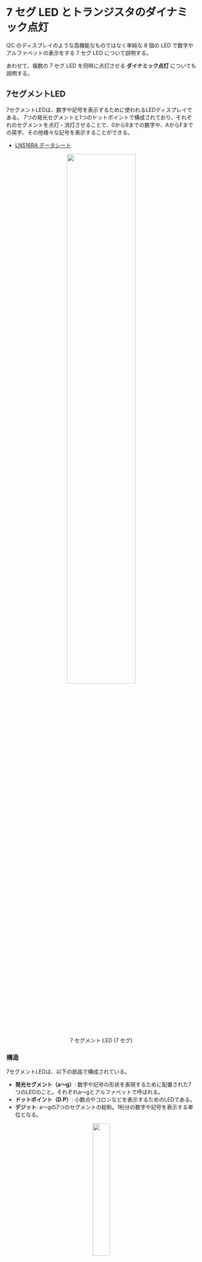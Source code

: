 # 7 セグ LED とトランジスタのダイナミック点灯

I2C のディスプレイのような高機能なものではなく単純な 8 個の LED で数字やアルファベットの表示をする 7 セグ LED について説明する。

あわせて、複数の 7 セグ LED を同時に点灯させる **ダイナミック点灯** についても説明する。

## 7セグメントLED

7セグメントLEDは、数字や記号を表示するために使われるLEDディスプレイである。
7つの発光セグメントと1つのドットポイントで構成されており、それぞれのセグメントを点灯・消灯させることで、0から9までの数字や、AからFまでの英字、その他様々な記号を表示することができる。

- [LN516RA データシート](https://wakamatsu.co.jp/waka/LN516RA.pdf)

<div style="text-align: center;">
  <img src="./images/image50.png" width="60%"><br/>
  7 セグメント LED (7 セグ)
</div>

### 構造

7セグメントLEDは、以下の部品で構成されている。

* **発光セグメント（a～g）**: 数字や記号の形状を表現するために配置された7つのLEDのこと。それぞれa～gとアルファベットで呼ばれる。
* **ドットポイント（D.P）**: 小数点やコロンなどを表示するためのLEDである。
* **デジット**: a～gの7つのセグメントの総称。1桁分の数字や記号を表示する単位となる。

<div style="text-align: center;">
  <img src="./images/image51.png" width="30%"><br/>
  7 セグ構造
</div>

### 表示方法

数字や記号を表示するには、それぞれのセグメントを適切な組み合わせで点灯させる。例えば、数字 "0" を表示するには、a、b、c、d、e、fの6つのセグメントを点灯させ、gセグメントは消灯させる。
各 LED ごとに電流制限抵抗は必要である。

### 種類

7セグメント LED には、アノードコモンとカソードコモンの2種類がある。

* **アノードコモン**: すべてのセグメントのアノードが共通接続されている。
* **カソードコモン**: すべてのセグメントのカソードが共通接続されている。

また、表示桁数や文字サイズ、色なども様々な種類がある。

<div style="text-align: center;">
  <img src="./images/image52.png" width="40%"><br/>
  <strong>これはアノードコモン、３番と８番はつながっている (どちらを使ってもよい)</strong>
</div>

## 質問

アノードコモンのとき、接続状態は下のようになる。このとき GPIO ピンから 1 を出力すると LED はどうなるか。

<div style="text-align: center;">
  <img src="./images/image54.png" width="60%"><br/>
  <strong>GPIO から 1 を出力すると？</strong>
</div>

**負論理 (L のとき「点灯」する) に注意する**

### 利点

7セグメントLEDには、以下のような利点がある。

* **視認性が高い**: 明るいLEDを使用しているため、視認性に優れる。
* **低価格**: 比較的安価な部品。
* **省電力**: 消費電力が低いため、省電力設計に適している。
* **小型**: 小型のパッケージで実装できるため、スペースを節約できる。
* **汎用性が高い**: 様々な用途に使用できる。

### 用途

7セグメントLEDは、以下のような様々な用途に使用されている。

* **家電製品**: 時計、エアコン、ラジオ、電子レンジなど
* **計測器**: 温度計、電圧計、周波数計など
* **工作物**: 電子工作、ロボット、マイコン制御など
* **その他**: 交通信号機、ゲーム機、パチンコ台など

## 回路

次のような回路を作成し、Arduino から 1 秒ごとに 0~F (16進数) まで表示するようにせよ。7 セグの a~g と dp には以下を使用する。

|7 セグ LED 1 | Arduino | 
|--------|--
 a       | D2
 b       | D3
 c       | D4
 d       | D5
 e       | D6
 f       | D7
 g       | D8
 dp      | D9

<div style="text-align: center;">
  <img src="./images/image59.png" width="70%"><br/>
  <strong>回路</strong>
</div>

## プログラム
### パワープレイ

```c++
void setup(){
  int i;
  for(i=2;i<10;i++){
    pinMode(i,OUTPUT);

  }
  for(i=2;i<10;i++){
    digitalWrite(i,1);
  }
}

int num = 0;

void loop(){
    switch(num){
    case 0:
        digitalWrite(2,0);
        digitalWrite(3,0);
        digitalWrite(4,0);
        digitalWrite(5,0);
        digitalWrite(6,0);
        digitalWrite(7,0);
        digitalWrite(8,1);
        digitalWrite(9,1);
        break;

    case 1:
        digitalWrite(2,1);
        digitalWrite(3,0);
        digitalWrite(4,0);
        digitalWrite(5,1);
        digitalWrite(6,1);
        digitalWrite(7,1);
        digitalWrite(8,1);
        digitalWrite(9,1);
        break;

    case 2:
        digitalWrite(2,0);
        digitalWrite(3,0);
        digitalWrite(4,1);
        digitalWrite(5,0);
        digitalWrite(6,0);
        digitalWrite(7,1);
        digitalWrite(8,0);
        digitalWrite(9,1);
        break;

    case 3:
        digitalWrite(2,0);
        digitalWrite(3,0);
        digitalWrite(4,0);
        digitalWrite(5,0);
        digitalWrite(6,1);
        digitalWrite(7,1);
        digitalWrite(8,0);
        digitalWrite(9,1);
        break;

    case 4:
        digitalWrite(2,1);
        digitalWrite(3,0);
        digitalWrite(4,0);
        digitalWrite(5,1);
        digitalWrite(6,1);
        digitalWrite(7,0);
        digitalWrite(8,0);
        digitalWrite(9,1);
        break;

    case 5:
        digitalWrite(2,0);
        digitalWrite(3,1);
        digitalWrite(4,0);
        digitalWrite(5,0);
        digitalWrite(6,1);
        digitalWrite(7,0);
        digitalWrite(8,0);
        digitalWrite(9,1);
        break;

    case 6:
        digitalWrite(2,0);
        digitalWrite(3,1);
        digitalWrite(4,0);
        digitalWrite(5,0);
        digitalWrite(6,0);
        digitalWrite(7,0);
        digitalWrite(8,0);
        digitalWrite(9,1);
        break;

    case 7:
        digitalWrite(2,0);
        digitalWrite(3,0);
        digitalWrite(4,0);
        digitalWrite(5,1);
        digitalWrite(6,1);
        digitalWrite(7,1);
        digitalWrite(8,1);
        digitalWrite(9,1);
        break;

    case 8:
        digitalWrite(2,0);
        digitalWrite(3,0);
        digitalWrite(4,0);
        digitalWrite(5,0);
        digitalWrite(6,0);
        digitalWrite(7,0);
        digitalWrite(8,0);
        digitalWrite(9,1);
        break;

    case 9:
        digitalWrite(2,0);
        digitalWrite(3,0);
        digitalWrite(4,0);
        digitalWrite(5,0);
        digitalWrite(6,1);
        digitalWrite(7,0);
        digitalWrite(8,0);
        digitalWrite(9,1);
        break;

    case 10:
        digitalWrite(2,0);
        digitalWrite(3,0);
        digitalWrite(4,0);
        digitalWrite(5,1);
        digitalWrite(6,0);
        digitalWrite(7,0);
        digitalWrite(8,0);
        digitalWrite(9,1);
        break;

    case 11:
        digitalWrite(2,1);
        digitalWrite(3,1);
        digitalWrite(4,0);
        digitalWrite(5,0);
        digitalWrite(6,0);
        digitalWrite(7,0);
        digitalWrite(8,0);
        digitalWrite(9,1);
        break;

    case 12:
        digitalWrite(2,0);
        digitalWrite(3,1);
        digitalWrite(4,1);
        digitalWrite(5,0);
        digitalWrite(6,0);
        digitalWrite(7,0);
        digitalWrite(8,1);
        digitalWrite(9,1);
        break;

    case 13:
        digitalWrite(2,1);
        digitalWrite(3,0);
        digitalWrite(4,0);
        digitalWrite(5,0);
        digitalWrite(6,0);
        digitalWrite(7,1);
        digitalWrite(8,0);
        digitalWrite(9,1);
        break;

    case 14:
        digitalWrite(2,0);
        digitalWrite(3,1);
        digitalWrite(4,1);
        digitalWrite(5,0);
        digitalWrite(6,0);
        digitalWrite(7,0);
        digitalWrite(8,0);
        digitalWrite(9,1);
        break;

    case 15:
        digitalWrite(2,0);
        digitalWrite(3,1);
        digitalWrite(4,1);
        digitalWrite(5,1);
        digitalWrite(6,0);
        digitalWrite(7,0);
        digitalWrite(8,0);
        digitalWrite(9,1);
        break;
    }
    delay(1000);
    num++;
    if (num == 16) {
        num = 0;
    }
}
```

# ダイナミック点灯 (ダイナミックドライブ)

例えば、7 セグ LED を使って温度を表示しようと思ったら、最低でも２つの 7 セグ LED が必要になる。
２つの 7 セグ LED をそのままマイコンにつなごうとすると、7x2=14 ピン必要となる。Arduino ならなんとかつなげられそうだが、GPIO がもったいない。

そこで **高速に切り替えて、同時についているように見せる** という技を使う。これを **ダイナミック点灯 (ダイナミックドライブ)** という。

<div style="text-align: center;">
  <img src="./images/image55.png" width="70%"><br/>
  <strong>GPIO から 1 を出力すると？</strong>
</div>

# 課題

以下の動作をする Arduino を使った回路とプログラムを作成し、レポートとしてワードのファイル kadai9.docx というファイル名で提出する。

**■ プログラム**

7 セグ LED をつけて２ケタにし、ダイナミック点灯方式で、1 秒ごとに 0 から 99 までカウントできるようにする。99 になったら 0 に戻るようにする。使用するピンは下の表に従う。~~またカウントアップはタイマー割り込みを使って実現する。~~

|7 セグ LED 1 および 2 | Arduino | 
|--------|--
 a       | D2
 b       | D3
 c       | D4
 d       | D5
 e       | D6
 f       | D7
 g       | D8
 dp      | D9
 CA      | NPN トランジスタ エミッタ

<div style="text-align: center;">
  <img src="./images/image56.png" width="50%"><br/>
  <strong>99まで数える</strong>
</div>

## 解説 (NG パターン)

- これをやってはいけない
- ヒント： LED の GPIO ピンの電流定格

<div style="text-align: center;">
  <img src="./images/image57.png" width="50%"><br/>
  <strong>こうしてはいけない</strong>
</div>

## 解説 (OK パターン)

- こうする
- **NPN トランジスタ** を使って電流を流す / 止めるを制御する

<div style="text-align: center;">
  <img src="./images/image58.png" width="50%"><br/>
  <strong>こうする</strong>
</div>

**■ レポートの内容**

- レポートには
  - 表紙 (名前)
  - 回路図
  - フローチャート  
    参考：[初心者必見！標準フローチャート記号と使い方](https://www.edrawsoft.com/jp/flowchart-symbols.html)
  - プログラム  
  - 完成したシステムの外観 (写真)  
  - 考察 (気づいたこと、工夫したこと)
  
  を含める
